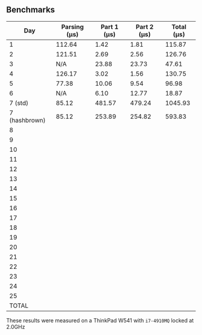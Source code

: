 ## Benchmarks

| Day           | Parsing (μs) | Part 1 (μs) | Part 2 (μs) | Total (μs) |
|---------------|--------------|-------------|-------------|------------|
| 1             | 112.64       | 1.42        | 1.81        | 115.87     |
| 2             | 121.51       | 2.69        | 2.56        | 126.76     |
| 3             | N/A          | 23.88       | 23.73       | 47.61      |
| 4             | 126.17       | 3.02        | 1.56        | 130.75     |
| 5             | 77.38        | 10.06       | 9.54        | 96.98      |
| 6             | N/A          | 6.10        | 12.77       | 18.87      |
| 7 (std)       | 85.12        | 481.57      | 479.24      | 1045.93    |
| 7 (hashbrown) | 85.12        | 253.89      | 254.82      | 593.83     |
| 8             |              |             |             |            |
| 9             |              |             |             |            |
| 10            |              |             |             |            |
| 11            |              |             |             |            |
| 12            |              |             |             |            |
| 13            |              |             |             |            |
| 14            |              |             |             |            |
| 15            |              |             |             |            |
| 16            |              |             |             |            |
| 17            |              |             |             |            |
| 18            |              |             |             |            |
| 19            |              |             |             |            |
| 20            |              |             |             |            |
| 21            |              |             |             |            |
| 22            |              |             |             |            |
| 23            |              |             |             |            |
| 24            |              |             |             |            |
| 25            |              |             |             |            |
| TOTAL         |              |             |             |            |

These results were measured on a ThinkPad W541 with `i7-4910MQ` locked at 2.0GHz
